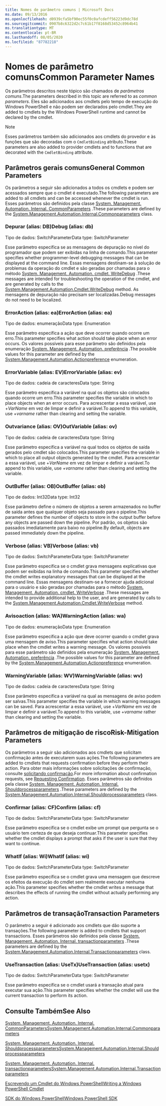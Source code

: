 ```yaml
---
title: Nomes de parâmetro comuns | Microsoft Docs
ms.date: 09/13/2016
ms.openlocfilehash: d0939cfa5bf90ec55f0c0afcdeff56223d9dc78d
ms.sourcegitcommit: 0907b8c6322d2c7c61b17f8168d53452c8964b41
ms.translationtype: MT
ms.contentlocale: pt-BR
ms.lasthandoff: 08/05/2020
ms.locfileid: "87782218"
---
```

# <a name="common-parameter-names"></a><span data-ttu-id="5a333-102">Nomes de parâmetro comuns</span><span class="sxs-lookup"><span data-stu-id="5a333-102">Common Parameter Names</span></span>

<span data-ttu-id="5a333-103">Os parâmetros descritos neste tópico são chamados de *parâmetros comuns*.</span><span class="sxs-lookup"><span data-stu-id="5a333-103">The parameters described in this topic are referred to as *common parameters*.</span></span> <span data-ttu-id="5a333-104">Eles são adicionados aos cmdlets pelo tempo de execução do Windows PowerShell e não podem ser declarados pelo cmdlet.</span><span class="sxs-lookup"><span data-stu-id="5a333-104">They are added to cmdlets by the Windows PowerShell runtime and cannot be declared by the cmdlet.</span></span>

> [!NOTE]
> <span data-ttu-id="5a333-105">Esses parâmetros também são adicionados aos cmdlets do provedor e às funções que são decoradas com o `CmdletBinding` atributo.</span><span class="sxs-lookup"><span data-stu-id="5a333-105">These parameters are also added to provider cmdlets and to functions that are decorated with the `CmdletBinding` attribute.</span></span>

## <a name="general-common-parameters"></a><span data-ttu-id="5a333-106">Parâmetros gerais comuns</span><span class="sxs-lookup"><span data-stu-id="5a333-106">General Common Parameters</span></span>

<span data-ttu-id="5a333-107">Os parâmetros a seguir são adicionados a todos os cmdlets e podem ser acessados sempre que o cmdlet é executado.</span><span class="sxs-lookup"><span data-stu-id="5a333-107">The following parameters are added to all cmdlets and can be accessed whenever the cmdlet is run.</span></span> <span data-ttu-id="5a333-108">Esses parâmetros são definidos pela classe [System. Management. Automation. Internal. CommonParameters](/dotnet/api/System.Management.Automation.Internal.CommonParameters) .</span><span class="sxs-lookup"><span data-stu-id="5a333-108">These parameters are defined by the [System.Management.Automation.Internal.Commonparameters](/dotnet/api/System.Management.Automation.Internal.CommonParameters) class.</span></span>

### <a name="debug-alias-db"></a><span data-ttu-id="5a333-109">Depurar (alias: DB)</span><span class="sxs-lookup"><span data-stu-id="5a333-109">Debug (alias: db)</span></span>

<span data-ttu-id="5a333-110">Tipo de dados: SwitchParameter</span><span class="sxs-lookup"><span data-stu-id="5a333-110">Data type: SwitchParameter</span></span>

<span data-ttu-id="5a333-111">Esse parâmetro especifica se as mensagens de depuração no nível do programador que podem ser exibidas na linha de comando.</span><span class="sxs-lookup"><span data-stu-id="5a333-111">This parameter specifies whether programmer-level debugging messages that can be displayed at the command line.</span></span> <span data-ttu-id="5a333-112">Essas mensagens destinam-se à solução de problemas da operação do cmdlet e são geradas por chamadas para o método [System. Management. Automation. cmdlet. WriteDebug](/dotnet/api/System.Management.Automation.Cmdlet.WriteDebug) .</span><span class="sxs-lookup"><span data-stu-id="5a333-112">These messages are intended for troubleshooting the operation of the cmdlet, and are generated by calls to the [System.Management.Automation.Cmdlet.WriteDebug](/dotnet/api/System.Management.Automation.Cmdlet.WriteDebug) method.</span></span> <span data-ttu-id="5a333-113">As mensagens de depuração não precisam ser localizadas.</span><span class="sxs-lookup"><span data-stu-id="5a333-113">Debug messages do not need to be localized.</span></span>

### <a name="erroraction-alias-ea"></a><span data-ttu-id="5a333-114">ErrorAction (alias: ea)</span><span class="sxs-lookup"><span data-stu-id="5a333-114">ErrorAction (alias: ea)</span></span>

<span data-ttu-id="5a333-115">Tipo de dados: enumeração</span><span class="sxs-lookup"><span data-stu-id="5a333-115">Data type: Enumeration</span></span>

<span data-ttu-id="5a333-116">Esse parâmetro especifica a ação que deve ocorrer quando ocorre um erro.</span><span class="sxs-lookup"><span data-stu-id="5a333-116">This parameter specifies what action should take place when an error occurs.</span></span> <span data-ttu-id="5a333-117">Os valores possíveis para esse parâmetro são definidos pela enumeração [System. Management. Automation. preferência](/dotnet/api/System.Management.Automation.ActionPreference) .</span><span class="sxs-lookup"><span data-stu-id="5a333-117">The possible values for this parameter are defined by the [System.Management.Automation.Actionpreference](/dotnet/api/System.Management.Automation.ActionPreference) enumeration.</span></span>

### <a name="errorvariable-alias-ev"></a><span data-ttu-id="5a333-118">ErrorVariable (alias: EV)</span><span class="sxs-lookup"><span data-stu-id="5a333-118">ErrorVariable (alias: ev)</span></span>

<span data-ttu-id="5a333-119">Tipo de dados: cadeia de caracteres</span><span class="sxs-lookup"><span data-stu-id="5a333-119">Data type: String</span></span>

<span data-ttu-id="5a333-120">Esse parâmetro especifica a variável na qual os objetos são colocados quando ocorre um erro.</span><span class="sxs-lookup"><span data-stu-id="5a333-120">This parameter specifies the variable in which to place objects when an error occurs.</span></span> <span data-ttu-id="5a333-121">Para acrescentar a essa variável, use +*VarName* em vez de limpar e definir a variável.</span><span class="sxs-lookup"><span data-stu-id="5a333-121">To append to this variable, use +*varname* rather than clearing and setting the variable.</span></span>

### <a name="outvariable-alias-ov"></a><span data-ttu-id="5a333-122">Outvariance (alias: OV)</span><span class="sxs-lookup"><span data-stu-id="5a333-122">OutVariable (alias: ov)</span></span>

<span data-ttu-id="5a333-123">Tipo de dados: cadeia de caracteres</span><span class="sxs-lookup"><span data-stu-id="5a333-123">Data type: String</span></span>

<span data-ttu-id="5a333-124">Esse parâmetro especifica a variável na qual todos os objetos de saída gerados pelo cmdlet são colocados.</span><span class="sxs-lookup"><span data-stu-id="5a333-124">This parameter specifies the variable in which to place all output objects generated by the cmdlet.</span></span> <span data-ttu-id="5a333-125">Para acrescentar a essa variável, use +*VarName* em vez de limpar e definir a variável.</span><span class="sxs-lookup"><span data-stu-id="5a333-125">To append to this variable, use +*varname* rather than clearing and setting the variable.</span></span>

### <a name="outbuffer-alias-ob"></a><span data-ttu-id="5a333-126">OutBuffer (alias: OB)</span><span class="sxs-lookup"><span data-stu-id="5a333-126">OutBuffer (alias: ob)</span></span>

<span data-ttu-id="5a333-127">Tipo de dados: Int32</span><span class="sxs-lookup"><span data-stu-id="5a333-127">Data type: Int32</span></span>

<span data-ttu-id="5a333-128">Esse parâmetro define o número de objetos a serem armazenados no buffer de saída antes que qualquer objeto seja passado para o pipeline.</span><span class="sxs-lookup"><span data-stu-id="5a333-128">This parameter defines the number of objects to store in the output buffer before any objects are passed down the pipeline.</span></span> <span data-ttu-id="5a333-129">Por padrão, os objetos são passados imediatamente para baixo no pipeline.</span><span class="sxs-lookup"><span data-stu-id="5a333-129">By default, objects are passed immediately down the pipeline.</span></span>

### <a name="verbose-alias-vb"></a><span data-ttu-id="5a333-130">Verbose (alias: VB)</span><span class="sxs-lookup"><span data-stu-id="5a333-130">Verbose (alias: vb)</span></span>

<span data-ttu-id="5a333-131">Tipo de dados: SwitchParameter</span><span class="sxs-lookup"><span data-stu-id="5a333-131">Data type: SwitchParameter</span></span>

<span data-ttu-id="5a333-132">Esse parâmetro especifica se o cmdlet grava mensagens explicativas que podem ser exibidas na linha de comando.</span><span class="sxs-lookup"><span data-stu-id="5a333-132">This parameter specifies whether the cmdlet writes explanatory messages that can be displayed at the command line.</span></span> <span data-ttu-id="5a333-133">Essas mensagens destinam-se a fornecer ajuda adicional para o usuário e são geradas por chamadas para o método [System. Management. Automation. cmdlet. WriteVerbose](/dotnet/api/System.Management.Automation.Cmdlet.WriteVerbose) .</span><span class="sxs-lookup"><span data-stu-id="5a333-133">These messages are intended to provide additional help to the user, and are generated by calls to the [System.Management.Automation.Cmdlet.WriteVerbose](/dotnet/api/System.Management.Automation.Cmdlet.WriteVerbose) method.</span></span>

### <a name="warningaction-alias-wa"></a><span data-ttu-id="5a333-134">Avisoaction (alias: WA)</span><span class="sxs-lookup"><span data-stu-id="5a333-134">WarningAction (alias: wa)</span></span>

<span data-ttu-id="5a333-135">Tipo de dados: enumeração</span><span class="sxs-lookup"><span data-stu-id="5a333-135">Data type: Enumeration</span></span>

<span data-ttu-id="5a333-136">Esse parâmetro especifica a ação que deve ocorrer quando o cmdlet grava uma mensagem de aviso.</span><span class="sxs-lookup"><span data-stu-id="5a333-136">This parameter specifies what action should take place when the cmdlet writes a warning message.</span></span> <span data-ttu-id="5a333-137">Os valores possíveis para esse parâmetro são definidos pela enumeração [System. Management. Automation. preferência](/dotnet/api/System.Management.Automation.ActionPreference) .</span><span class="sxs-lookup"><span data-stu-id="5a333-137">The possible values for this parameter are defined by the [System.Management.Automation.Actionpreference](/dotnet/api/System.Management.Automation.ActionPreference) enumeration.</span></span>

### <a name="warningvariable-alias-wv"></a><span data-ttu-id="5a333-138">WarningVariable (alias: WV)</span><span class="sxs-lookup"><span data-stu-id="5a333-138">WarningVariable (alias: wv)</span></span>

<span data-ttu-id="5a333-139">Tipo de dados: cadeia de caracteres</span><span class="sxs-lookup"><span data-stu-id="5a333-139">Data type: String</span></span>

<span data-ttu-id="5a333-140">Esse parâmetro especifica a variável na qual as mensagens de aviso podem ser salvas.</span><span class="sxs-lookup"><span data-stu-id="5a333-140">This parameter specifies the variable in which warning messages can be saved.</span></span> <span data-ttu-id="5a333-141">Para acrescentar a essa variável, use +*VarName* em vez de limpar e definir a variável.</span><span class="sxs-lookup"><span data-stu-id="5a333-141">To append to this variable, use +*varname* rather than clearing and setting the variable.</span></span>

## <a name="risk-mitigation-parameters"></a><span data-ttu-id="5a333-142">Parâmetros de mitigação de risco</span><span class="sxs-lookup"><span data-stu-id="5a333-142">Risk-Mitigation Parameters</span></span>

<span data-ttu-id="5a333-143">Os parâmetros a seguir são adicionados aos cmdlets que solicitam confirmação antes de executarem suas ações.</span><span class="sxs-lookup"><span data-stu-id="5a333-143">The following parameters are added to cmdlets that requests confirmation before they perform their action.</span></span> <span data-ttu-id="5a333-144">Para obter mais informações sobre solicitações de confirmação, consulte [solicitando confirmação](./requesting-confirmation-from-cmdlets.md).</span><span class="sxs-lookup"><span data-stu-id="5a333-144">For more information about confirmation requests, see [Requesting Confirmation](./requesting-confirmation-from-cmdlets.md).</span></span> <span data-ttu-id="5a333-145">Esses parâmetros são definidos pela classe [System. Management. Automation. Internal. Shouldprocessparameters](/dotnet/api/System.Management.Automation.Internal.ShouldProcessParameters) .</span><span class="sxs-lookup"><span data-stu-id="5a333-145">These parameters are defined by the [System.Management.Automation.Internal.Shouldprocessparameters](/dotnet/api/System.Management.Automation.Internal.ShouldProcessParameters) class.</span></span>

### <a name="confirm-alias-cf"></a><span data-ttu-id="5a333-146">Confirmar (alias: CF)</span><span class="sxs-lookup"><span data-stu-id="5a333-146">Confirm (alias: cf)</span></span>

<span data-ttu-id="5a333-147">Tipo de dados: SwitchParameter</span><span class="sxs-lookup"><span data-stu-id="5a333-147">Data type: SwitchParameter</span></span>

<span data-ttu-id="5a333-148">Esse parâmetro especifica se o cmdlet exibe um prompt que pergunta se o usuário tem certeza de que deseja continuar.</span><span class="sxs-lookup"><span data-stu-id="5a333-148">This parameter specifies whether the cmdlet displays a prompt that asks if the user is sure that they want to continue.</span></span>

### <a name="whatif-alias-wi"></a><span data-ttu-id="5a333-149">WhatIf (alias: Wi)</span><span class="sxs-lookup"><span data-stu-id="5a333-149">WhatIf (alias: wi)</span></span>

<span data-ttu-id="5a333-150">Tipo de dados: SwitchParameter</span><span class="sxs-lookup"><span data-stu-id="5a333-150">Data type: SwitchParameter</span></span>

<span data-ttu-id="5a333-151">Esse parâmetro especifica se o cmdlet grava uma mensagem que descreve os efeitos da execução do cmdlet sem realmente executar nenhuma ação.</span><span class="sxs-lookup"><span data-stu-id="5a333-151">This parameter specifies whether the cmdlet writes a message that describes the effects of running the cmdlet without actually performing any action.</span></span>

## <a name="transaction-parameters"></a><span data-ttu-id="5a333-152">Parâmetros de transação</span><span class="sxs-lookup"><span data-stu-id="5a333-152">Transaction Parameters</span></span>

<span data-ttu-id="5a333-153">O parâmetro a seguir é adicionado aos cmdlets que dão suporte a transações.</span><span class="sxs-lookup"><span data-stu-id="5a333-153">The following parameter is added to cmdlets that support transactions.</span></span> <span data-ttu-id="5a333-154">Esses parâmetros são definidos pela classe [System. Management. Automation. Internal. transactionparameters](/dotnet/api/System.Management.Automation.Internal.TransactionParameters) .</span><span class="sxs-lookup"><span data-stu-id="5a333-154">These parameters are defined by the [System.Management.Automation.Internal.Transactionparameters](/dotnet/api/System.Management.Automation.Internal.TransactionParameters) class.</span></span>

### <a name="usetransaction-alias-usetx"></a><span data-ttu-id="5a333-155">UseTransaction (alias: UseTx)</span><span class="sxs-lookup"><span data-stu-id="5a333-155">UseTransaction (alias: usetx)</span></span>

<span data-ttu-id="5a333-156">Tipo de dados: SwitchParameter</span><span class="sxs-lookup"><span data-stu-id="5a333-156">Data type: SwitchParameter</span></span>

<span data-ttu-id="5a333-157">Esse parâmetro especifica se o cmdlet usará a transação atual para executar sua ação.</span><span class="sxs-lookup"><span data-stu-id="5a333-157">This parameter specifies whether the cmdlet will use the current transaction to perform its action.</span></span>

## <a name="see-also"></a><span data-ttu-id="5a333-158">Consulte Também</span><span class="sxs-lookup"><span data-stu-id="5a333-158">See Also</span></span>

[<span data-ttu-id="5a333-159">System. Management. Automation. Internal. CommonParameters</span><span class="sxs-lookup"><span data-stu-id="5a333-159">System.Management.Automation.Internal.Commonparameters</span></span>](/dotnet/api/System.Management.Automation.Internal.CommonParameters)

[<span data-ttu-id="5a333-160">System. Management. Automation. Internal. Shouldprocessparameters</span><span class="sxs-lookup"><span data-stu-id="5a333-160">System.Management.Automation.Internal.Shouldprocessparameters</span></span>](/dotnet/api/System.Management.Automation.Internal.ShouldProcessParameters)

[<span data-ttu-id="5a333-161">System. Management. Automation. Internal. transactionparameters</span><span class="sxs-lookup"><span data-stu-id="5a333-161">System.Management.Automation.Internal.Transactionparameters</span></span>](/dotnet/api/System.Management.Automation.Internal.TransactionParameters)

[<span data-ttu-id="5a333-162">Escrevendo um Cmdlet do Windows PowerShell</span><span class="sxs-lookup"><span data-stu-id="5a333-162">Writing a Windows PowerShell Cmdlet</span></span>](./writing-a-windows-powershell-cmdlet.md)

[<span data-ttu-id="5a333-163">SDK do Windows PowerShell</span><span class="sxs-lookup"><span data-stu-id="5a333-163">Windows PowerShell SDK</span></span>](../windows-powershell-reference.md)
